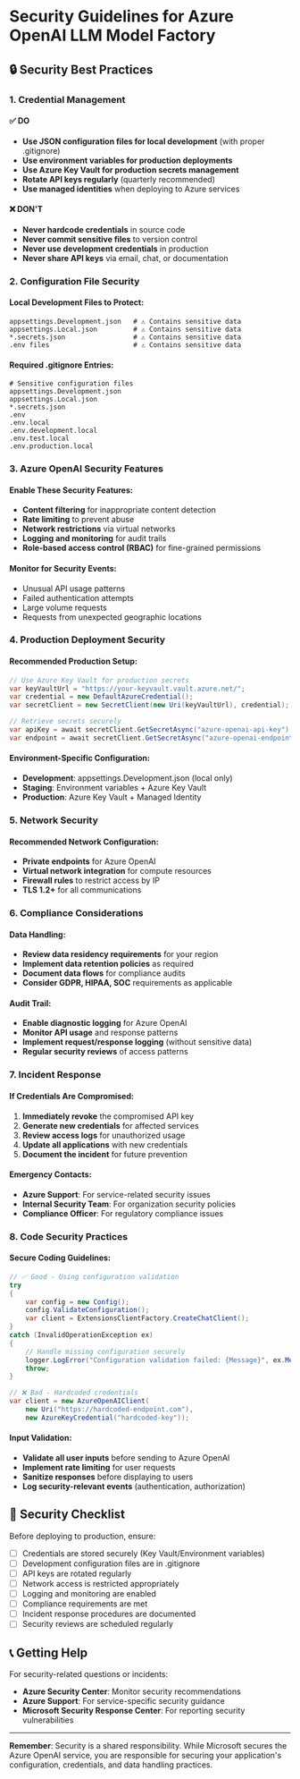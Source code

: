 # Security Guidelines for Azure OpenAI LLM Model Factory

## 🔒 Security Best Practices

### 1. Credential Management

#### ✅ DO
- **Use JSON configuration files for local development** (with proper .gitignore)
- **Use environment variables for production deployments**
- **Use Azure Key Vault for production secrets management**
- **Rotate API keys regularly** (quarterly recommended)
- **Use managed identities** when deploying to Azure services

#### ❌ DON'T
- **Never hardcode credentials** in source code
- **Never commit sensitive files** to version control
- **Never use development credentials** in production
- **Never share API keys** via email, chat, or documentation

### 2. Configuration File Security

#### Local Development Files to Protect:
```
appsettings.Development.json   # ⚠️ Contains sensitive data
appsettings.Local.json         # ⚠️ Contains sensitive data
*.secrets.json                 # ⚠️ Contains sensitive data
.env files                     # ⚠️ Contains sensitive data
```

#### Required .gitignore Entries:
```gitignore
# Sensitive configuration files
appsettings.Development.json
appsettings.Local.json
*.secrets.json
.env
.env.local
.env.development.local
.env.test.local
.env.production.local
```

### 3. Azure OpenAI Security Features

#### Enable These Security Features:
- **Content filtering** for inappropriate content detection
- **Rate limiting** to prevent abuse
- **Network restrictions** via virtual networks
- **Logging and monitoring** for audit trails
- **Role-based access control (RBAC)** for fine-grained permissions

#### Monitor for Security Events:
- Unusual API usage patterns
- Failed authentication attempts
- Large volume requests
- Requests from unexpected geographic locations

### 4. Production Deployment Security

#### Recommended Production Setup:
```csharp
// Use Azure Key Vault for production secrets
var keyVaultUrl = "https://your-keyvault.vault.azure.net/";
var credential = new DefaultAzureCredential();
var secretClient = new SecretClient(new Uri(keyVaultUrl), credential);

// Retrieve secrets securely
var apiKey = await secretClient.GetSecretAsync("azure-openai-api-key");
var endpoint = await secretClient.GetSecretAsync("azure-openai-endpoint");
```

#### Environment-Specific Configuration:
- **Development**: appsettings.Development.json (local only)
- **Staging**: Environment variables + Azure Key Vault
- **Production**: Azure Key Vault + Managed Identity

### 5. Network Security

#### Recommended Network Configuration:
- **Private endpoints** for Azure OpenAI
- **Virtual network integration** for compute resources
- **Firewall rules** to restrict access by IP
- **TLS 1.2+** for all communications

### 6. Compliance Considerations

#### Data Handling:
- **Review data residency requirements** for your region
- **Implement data retention policies** as required
- **Document data flows** for compliance audits
- **Consider GDPR, HIPAA, SOC** requirements as applicable

#### Audit Trail:
- **Enable diagnostic logging** for Azure OpenAI
- **Monitor API usage** and response patterns
- **Implement request/response logging** (without sensitive data)
- **Regular security reviews** of access patterns

### 7. Incident Response

#### If Credentials Are Compromised:
1. **Immediately revoke** the compromised API key
2. **Generate new credentials** for affected services
3. **Review access logs** for unauthorized usage
4. **Update all applications** with new credentials
5. **Document the incident** for future prevention

#### Emergency Contacts:
- **Azure Support**: For service-related security issues
- **Internal Security Team**: For organization security policies
- **Compliance Officer**: For regulatory compliance issues

### 8. Code Security Practices

#### Secure Coding Guidelines:
```csharp
// ✅ Good - Using configuration validation
try 
{
    var config = new Config();
    config.ValidateConfiguration();
    var client = ExtensionsClientFactory.CreateChatClient();
}
catch (InvalidOperationException ex)
{
    // Handle missing configuration securely
    logger.LogError("Configuration validation failed: {Message}", ex.Message);
    throw;
}

// ❌ Bad - Hardcoded credentials
var client = new AzureOpenAIClient(
    new Uri("https://hardcoded-endpoint.com"), 
    new AzureKeyCredential("hardcoded-key"));
```

#### Input Validation:
- **Validate all user inputs** before sending to Azure OpenAI
- **Implement rate limiting** for user requests
- **Sanitize responses** before displaying to users
- **Log security-relevant events** (authentication, authorization)

## 🚨 Security Checklist

Before deploying to production, ensure:

- [ ] Credentials are stored securely (Key Vault/Environment variables)
- [ ] Development configuration files are in .gitignore
- [ ] API keys are rotated regularly
- [ ] Network access is restricted appropriately
- [ ] Logging and monitoring are enabled
- [ ] Compliance requirements are met
- [ ] Incident response procedures are documented
- [ ] Security reviews are scheduled regularly

## 📞 Getting Help

For security-related questions or incidents:
- **Azure Security Center**: Monitor security recommendations
- **Azure Support**: For service-specific security guidance
- **Microsoft Security Response Center**: For reporting security vulnerabilities

---

**Remember**: Security is a shared responsibility. While Microsoft secures the Azure OpenAI service, you are responsible for securing your application's configuration, credentials, and data handling practices.
